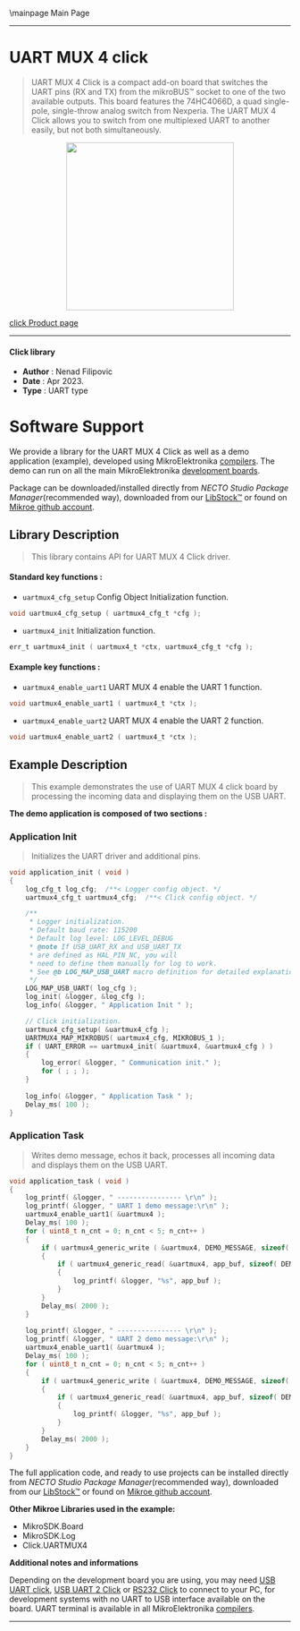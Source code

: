 \mainpage Main Page

---
# UART MUX 4 click

> UART MUX 4 Click is a compact add-on board that switches the UART pins (RX and TX) 
from the mikroBUS™ socket to one of the two available outputs. 
This board features the 74HC4066D, a quad single-pole, single-throw analog switch from Nexperia. 
The UART MUX 4 Click allows you to switch from one multiplexed UART to another easily, 
but not both simultaneously.

<p align="center">
  <img src="https://download.mikroe.com/images/click_for_ide/uartmux4_click.png" height=300px>
</p>

[click Product page](https://www.mikroe.com/uart-mux-4-click)

---


#### Click library

- **Author**        : Nenad Filipovic
- **Date**          : Apr 2023.
- **Type**          : UART type


# Software Support

We provide a library for the UART MUX 4 Click
as well as a demo application (example), developed using MikroElektronika
[compilers](https://www.mikroe.com/necto-studio).
The demo can run on all the main MikroElektronika [development boards](https://www.mikroe.com/development-boards).

Package can be downloaded/installed directly from *NECTO Studio Package Manager*(recommended way), downloaded from our [LibStock&trade;](https://libstock.mikroe.com) or found on [Mikroe github account](https://github.com/MikroElektronika/mikrosdk_click_v2/tree/master/clicks).

## Library Description

> This library contains API for UART MUX 4 Click driver.

#### Standard key functions :

- `uartmux4_cfg_setup` Config Object Initialization function.
```c
void uartmux4_cfg_setup ( uartmux4_cfg_t *cfg );
```

- `uartmux4_init` Initialization function.
```c
err_t uartmux4_init ( uartmux4_t *ctx, uartmux4_cfg_t *cfg );
```

#### Example key functions :

- `uartmux4_enable_uart1` UART MUX 4 enable the UART 1 function.
```c
void uartmux4_enable_uart1 ( uartmux4_t *ctx );
```

- `uartmux4_enable_uart2` UART MUX 4 enable the UART 2 function.
```c
void uartmux4_enable_uart2 ( uartmux4_t *ctx );
```

## Example Description

> This example demonstrates the use of UART MUX 4 click board by processing
> the incoming data and displaying them on the USB UART.

**The demo application is composed of two sections :**

### Application Init

> Initializes the UART driver and additional pins.

```c
void application_init ( void ) 
{
    log_cfg_t log_cfg;  /**< Logger config object. */
    uartmux4_cfg_t uartmux4_cfg;  /**< Click config object. */

    /** 
     * Logger initialization.
     * Default baud rate: 115200
     * Default log level: LOG_LEVEL_DEBUG
     * @note If USB_UART_RX and USB_UART_TX 
     * are defined as HAL_PIN_NC, you will 
     * need to define them manually for log to work. 
     * See @b LOG_MAP_USB_UART macro definition for detailed explanation.
     */
    LOG_MAP_USB_UART( log_cfg );
    log_init( &logger, &log_cfg );
    log_info( &logger, " Application Init " );

    // Click initialization.
    uartmux4_cfg_setup( &uartmux4_cfg );
    UARTMUX4_MAP_MIKROBUS( uartmux4_cfg, MIKROBUS_1 );
    if ( UART_ERROR == uartmux4_init( &uartmux4, &uartmux4_cfg ) ) 
    {
        log_error( &logger, " Communication init." );
        for ( ; ; );
    }
    
    log_info( &logger, " Application Task " );
    Delay_ms( 100 );
}
```

### Application Task

> Writes demo message, echos it back, processes all incoming data 
> and displays them on the USB UART.

```c
void application_task ( void ) 
{
    log_printf( &logger, " ---------------- \r\n" );
    log_printf( &logger, " UART 1 demo message:\r\n" );
    uartmux4_enable_uart1( &uartmux4 );
    Delay_ms( 100 );
    for ( uint8_t n_cnt = 0; n_cnt < 5; n_cnt++ )
    {
        if ( uartmux4_generic_write ( &uartmux4, DEMO_MESSAGE, sizeof( DEMO_MESSAGE ) ) )
        {
            if ( uartmux4_generic_read( &uartmux4, app_buf, sizeof( DEMO_MESSAGE ) ) )
            {
                log_printf( &logger, "%s", app_buf );
            }
        }
        Delay_ms( 2000 );
    }
    
    log_printf( &logger, " ---------------- \r\n" );
    log_printf( &logger, " UART 2 demo message:\r\n" );
    uartmux4_enable_uart1( &uartmux4 );
    Delay_ms( 100 );
    for ( uint8_t n_cnt = 0; n_cnt < 5; n_cnt++ )
    {
        if ( uartmux4_generic_write ( &uartmux4, DEMO_MESSAGE, sizeof( DEMO_MESSAGE ) ) )
        {
            if ( uartmux4_generic_read( &uartmux4, app_buf, sizeof( DEMO_MESSAGE ) ) )
            {
                log_printf( &logger, "%s", app_buf );
            }
        }
        Delay_ms( 2000 );
    }
}
```

The full application code, and ready to use projects can be installed directly from *NECTO Studio Package Manager*(recommended way), downloaded from our [LibStock&trade;](https://libstock.mikroe.com) or found on [Mikroe github account](https://github.com/MikroElektronika/mikrosdk_click_v2/tree/master/clicks).

**Other Mikroe Libraries used in the example:**

- MikroSDK.Board
- MikroSDK.Log
- Click.UARTMUX4

**Additional notes and informations**

Depending on the development board you are using, you may need
[USB UART click](https://www.mikroe.com/usb-uart-click),
[USB UART 2 Click](https://www.mikroe.com/usb-uart-2-click) or
[RS232 Click](https://www.mikroe.com/rs232-click) to connect to your PC, for
development systems with no UART to USB interface available on the board. UART
terminal is available in all MikroElektronika
[compilers](https://shop.mikroe.com/compilers).

---
